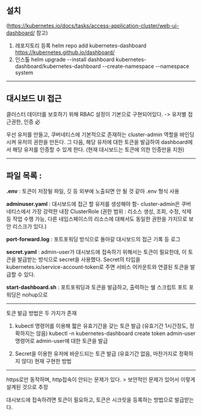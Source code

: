 
## 설치
(https://kubernetes.io/docs/tasks/access-application-cluster/web-ui-dashboard/ 참고)
1. 레포지토리 등록
    helm repo add kubernetes-dashboard https://kubernetes.github.io/dashboard/
2. 인스톨
    helm upgrade --install dashboard kubernetes-dashboard/kubernetes-dashboard --create-namespace --namespace system

---
## 대시보드 UI 접근

클러스터 데이터를 보호하기 위해 RBAC 설정이 기본으로 구현되어있다.
-> 유저별 접근권한, 인증 必

우선 유저를 만들고, 쿠버네티스에 기본적으로 존재하는 cluster-admin 역할을 바인딩시켜 유저의 권한을 만든다.
그 다음, 해당 유저에 대한 토큰을 발급하여 dashboard에서 해당 유저를 인증할 수 있게 한다. (현재 대시보드는 토큰에 의한 인증만을 지원)

---
## 파일 목록 :

**.env** : 토큰이 저장될 파일, 깃 등 외부에 노출되면 안 될 것 같아  .env 형식 사용

**adminuser.yaml** : 대시보드에 접근 할 유저를 생성해야 함- cluster-admin은 쿠버네티스에서 가장 강력한 내장 ClusterRole (권한 범위 : 리소스 생성, 조회, 수정, 삭제 등 작업 수행 가능, 다른 네임스페이스의 리소스에 대해서도 동일한 권한을 가지므로 보안 리스크가 있다.)

**port-forward.log** : 포트포워딩 방식으로 돌아갈 대시보드의 접근 기록 등 로그

**secret.yaml** : admin-user가 대시보드에 접속하기 위해서는 토큰이 필요한데, 이 토큰을 발급받는 방식으로 secret을 사용했다.  Secret의 타입을 kubernetes.io/service-account-token로 주면 서비스 어카운트와 연결된 토큰을 발급할 수 있다.

**start-dashboard.sh** : 포트포워딩과 토큰을 발급하고, 출력하는 쉘 스크립트
포트 포워딩은 nohup으로

---

토큰 발급 방법은 두 가지가 존재
1. kubectl 명령어를 이용해 짧은 유효기간을 갖는 토큰 발급 (유효기간 1시간정도, 정확하지는 않음)
    kubectl -n kubernetes-dashboard create token admin-user 명령어로 admin-user에 대한 토큰을 발급
    
2. Secret을 이용한  유저에 바운드되는 토큰 발급 (유효기간 없음, 마찬가지로 정확하지 않다)
    현재 구현한 방법

---

https로만 동작하며, http접속이 안되는 문제가 있다. > 보안적인 문제가 있어서 이렇게 설계된 것으로 추정

대시보드에 접속하려면 토큰이 필요하고, 토큰은 시크릿을 등록하는 방법으로 발급받는다. 